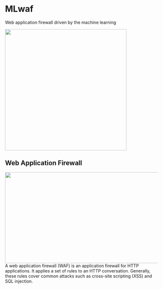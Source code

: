 # MLwaf
Web application firewall driven by the machine learning

<img src="https://raw.githubusercontent.com/developersatyendra/MLwaf/master/logo%20copy%20copy.JPG" width="400" height="400">

## Web Application Firewall
<img src="https://github.com/developersatyendra/MLwaf/blob/master/Firewall-820x300.jpg?raw=true" width="900" height="300">
A web application firewall (WAF) is an application firewall for HTTP applications. It applies a set of rules to an HTTP conversation. Generally, these rules cover common attacks such as cross-site scripting (XSS) and SQL injection.
